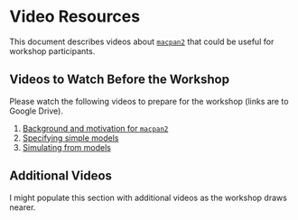 Video Resources
================

This document describes videos about
[`macpan2`](https://canmod.github.io/macpan2/) that could be useful for
workshop participants.

## Videos to Watch Before the Workshop

Please watch the following videos to prepare for the workshop (links are
to Google Drive).

1.  [Background and motivation for
    `macpan2`](https://drive.google.com/file/d/1GPNZX59sJyfcIvScgnY78BBYlPO1fyOE)
2.  [Specifying simple
    models](https://drive.google.com/file/d/1BwAYWPi6e3PDn4AhqVsM14KkHie6Vx26)
3.  [Simulating from
    models](https://drive.google.com/file/d/1x3BTWenFmKokCG3IS4JcI5h8kj8J24y6)

## Additional Videos

I might populate this section with additional videos as the workshop
draws nearer.
